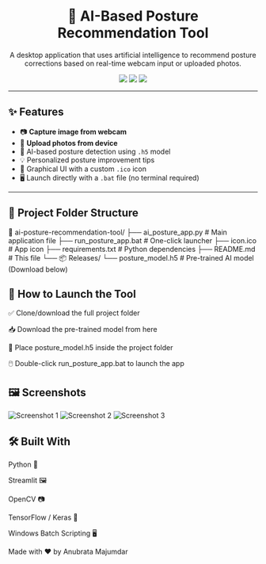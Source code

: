<h1 align="center">🤖 AI-Based Posture Recommendation Tool</h1>
<p align="center">
  A desktop application that uses artificial intelligence to recommend posture corrections based on real-time webcam input or uploaded photos.
</p>

<p align="center">
  <img src="https://img.shields.io/badge/Streamlit-RealTime-blue?style=for-the-badge" />
  <img src="https://img.shields.io/badge/AI%20Model-.h5-brightgreen?style=for-the-badge" />
  <img src="https://img.shields.io/badge/Desktop%20App-Windows-orange?style=for-the-badge" />
</p>

---

## ✨ Features

- 📷 **Capture image from webcam**
- 📁 **Upload photos from device**
- 🧠 AI-based posture detection using `.h5` model
- 💡 Personalized posture improvement tips
- 🎨 Graphical UI with a custom `.ico` icon
- 🖥️ Launch directly with a `.bat` file (no terminal required)

---

## 📂 Project Folder Structure


📁 ai-posture-recommendation-tool/
├── ai_posture_app.py           # Main application file
├── run_posture_app.bat         # One-click launcher
├── icon.ico                    # App icon
├── requirements.txt            # Python dependencies
├── README.md                   # This file
└── 📦 Releases/
    └── posture_model.h5        # Pre-trained AI model (Download below)

## 🚀 How to Launch the Tool

✅ Clone/download the full project folder

📥 Download the pre-trained model from here

📁 Place posture_model.h5 inside the project folder

🖱️ Double-click run_posture_app.bat to launch the app

## 🖼️ Screenshots

![Screenshot 1](https://github.com/user-attachments/assets/c148646c-aac0-4d6d-bda0-96dbc68baca0)
![Screenshot 2](https://github.com/user-attachments/assets/2583ed97-b079-47a3-8d23-ee12eef3511e)
![Screenshot 3](https://github.com/user-attachments/assets/8a9e75ab-ed75-4600-b583-26e7555aabf0)

## 🛠️ Built With

Python 🐍

Streamlit 🖼️

OpenCV 📷

TensorFlow / Keras 🤖

Windows Batch Scripting 🖥️



Made with ❤️ by Anubrata Majumdar












